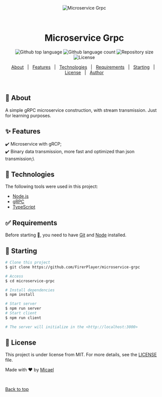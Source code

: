 <div align="center" id="top"> 
  <img src="./.github/app.gif" alt="Microservice Grpc" />

&#xa0;

  <!-- <a href="https://microservicegrpc.netlify.app">Demo</a> -->
</div>

<h1 align="center">Microservice Grpc</h1>

<p align="center">
  <img alt="Github top language" src="https://img.shields.io/github/languages/top/FirerPlayer/microservice-grpc?color=56BEB8">

  <img alt="Github language count" src="https://img.shields.io/github/languages/count/FirerPlayer/microservice-grpc?color=56BEB8">

  <img alt="Repository size" src="https://img.shields.io/github/repo-size/FirerPlayer/microservice-grpc?color=56BEB8">

  <img alt="License" src="https://img.shields.io/github/license/FirerPlayer/microservice-grpc?color=56BEB8">

  <!-- <img alt="Github issues" src="https://img.shields.io/github/issues/FirerPlayer/microservice-grpc?color=56BEB8" /> -->

  <!-- <img alt="Github forks" src="https://img.shields.io/github/forks/FirerPlayer/microservice-grpc?color=56BEB8" /> -->

  <!-- <img alt="Github stars" src="https://img.shields.io/github/stars/FirerPlayer/microservice-grpc?color=56BEB8" /> -->
</p>

<!-- Status -->

<!-- <h4 align="center">
	🚧  Microservice Grpc 🚀 Under construction...  🚧
</h4>

<hr> -->

<p align="center">
  <a href="#dart-about">About</a> &#xa0; | &#xa0; 
  <a href="#sparkles-features">Features</a> &#xa0; | &#xa0;
  <a href="#rocket-technologies">Technologies</a> &#xa0; | &#xa0;
  <a href="#white_check_mark-requirements">Requirements</a> &#xa0; | &#xa0;
  <a href="#checkered_flag-starting">Starting</a> &#xa0; | &#xa0;
  <a href="#memo-license">License</a> &#xa0; | &#xa0;
  <a href="https://github.com/FirerPlayer" target="_blank">Author</a>
</p>

<br>

## :dart: About

A simple gRPC microservice construction, with stream transmission. Just for learning purposes.

## :sparkles: Features

:heavy_check_mark: Microservice with gRCP;\
:heavy_check_mark: Binary data transmission, more fast and optimized than json transmission;\

<!-- :heavy_check_mark: Feature 3; -->

## :rocket: Technologies

The following tools were used in this project:

- [Node.js](https://nodejs.org/en/)
- [gRPC](https://grpc.io/)
- [TypeScript](https://www.typescriptlang.org/)

## :white_check_mark: Requirements

Before starting :checkered_flag:, you need to have [Git](https://git-scm.com) and [Node](https://nodejs.org/en/) installed.

## :checkered_flag: Starting

```bash
# Clone this project
$ git clone https://github.com/FirerPlayer/microservice-grpc

# Access
$ cd microservice-grpc

# Install dependencies
$ npm install

# Start server
$ npm run server
# Start client
$ npm run client

# The server will initialize in the <http://localhost:3000>
```

## :memo: License

This project is under license from MIT. For more details, see the [LICENSE](LICENSE.md) file.

Made with :heart: by <a href="https://github.com/FirerPlayer" target="_blank">Micael</a>

&#xa0;

<a href="#top">Back to top</a>
